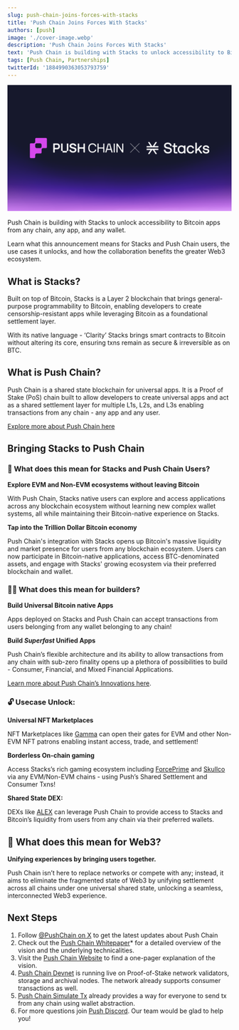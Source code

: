 ```yaml
---
slug: push-chain-joins-forces-with-stacks
title: 'Push Chain Joins Forces With Stacks'
authors: [push]
image: './cover-image.webp'
description: 'Push Chain Joins Forces With Stacks'
text: 'Push Chain is building with Stacks to unlock accessibility to Bitcoin apps from any chain, any app, and any wallet.'
tags: [Push Chain, Partnerships]
twitterId: '1884990363053793759'
---
```


![Cover image of Push Chain Join Forces With Morph ](./cover-image.webp)

<!--truncate-->

Push Chain is building with Stacks to unlock accessibility to Bitcoin apps from any chain, any app, and any wallet.

Learn what this announcement means for Stacks and Push Chain users, the use cases it unlocks, and how the collaboration benefits the greater Web3 ecosystem.

## What is Stacks?

Built on top of Bitcoin, Stacks is a Layer 2 blockchain that brings general-purpose programmability to Bitcoin, enabling developers to create censorship-resistant apps while leveraging Bitcoin as a foundational settlement layer.

With its native language - ‘Clarity’ Stacks brings smart contracts to Bitcoin without altering its core, ensuring txns remain as secure & irreversible as on BTC.

## What is Push Chain?

Push Chain is a shared state blockchain for universal apps. It is a Proof of Stake (PoS) chain built to allow developers to create universal apps and act as a shared settlement layer for multiple L1s, L2s, and L3s enabling transactions from any chain - any app and any user.

[Explore more about Push Chain here](https://push.org/)

## Bringing Stacks to Push Chain

### 👥 What does this mean for Stacks and Push Chain Users?

**Explore EVM and Non-EVM ecosystems without leaving Bitcoin**

With Push Chain, Stacks native users can explore and access applications across any blockchain ecosystem without learning new complex wallet systems, all while maintaining their Bitcoin-native experience on Stacks.

**Tap into the Trillion Dollar Bitcoin economy**

Push Chain's integration with Stacks opens up Bitcoin's massive liquidity and market presence for users from any blockchain ecosystem. Users can now participate in Bitcoin-native applications, access BTC-denominated assets, and engage with Stacks' growing ecosystem via their preferred blockchain and wallet.

### 👷‍♂️ What does this mean for builders?

**Build Universal Bitcoin native Apps**

Apps deployed on Stacks and Push Chain can accept transactions from users belonging from any wallet belonging to any chain!

**Build *Superfast* Unified Apps**

Push Chain’s flexible architecture and its ability to allow transactions from any chain with sub-zero finality opens up a plethora of possibilities to build - Consumer, Financial, and Mixed Financial Applications.

[Learn more about Push Chain’s Innovations here](https://push.org/blog/innovations-by-push-chain/).


### 🔓 Usecase Unlock:

**Universal NFT Marketplaces**

NFT Marketplaces like [Gamma](https://gamma.io/) can open their gates for EVM and other Non-EVM NFT patrons enabling instant access, trade, and settlement!

**Borderless On-chain gaming**

Access Stacks’s rich gaming ecosystem including [ForcePrime](https://forceprime.io/) and [Skullco](https://www.skullco.in/) via any EVM/Non-EVM chains - using Push’s Shared Settlement and Consumer Txns!

**Shared State DEX:**

DEXs like [ALEX](https://app.alexlab.co/) can leverage Push Chain to provide access to Stacks and Bitcoin’s liquidity from users from any chain via their preferred wallets.

## 🌌 What does this mean for Web3?

**Unifying experiences by bringing users together.**

Push Chain isn’t here to replace networks or compete with any; instead, it aims to eliminate the fragmented state of Web3 by unifying settlement across all chains under one universal shared state, unlocking a seamless, interconnected Web3 experience.

## Next Steps

1. Follow [@PushChain on X](https://x.com/PushChain) to get the latest updates about Push Chain
2. Check out the [Push Chain Whitepaper](https://whitepaper.push.org/)\* for a detailed overview of the vision and the underlying technicalities.
3. Visit the [Push Chain Website](https://push.org/chain) to find a one-pager explanation of the vision.
4. [Push Chain Devnet](https://scan.push.org/) is running live on Proof-of-Stake network validators, storage and archival nodes. The network already supports consumer transactions as well.
5. [Push Chain Simulate Tx](https://simulate.push.org/) already provides a way for everyone to send tx from any chain using wallet abstraction.
6. For more questions join [Push Discord](https://discord.com/invite/pushchain). Our team would be glad to help you!
